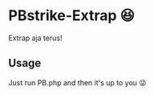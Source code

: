 # PBstrike-Extrap :satisfied:
Extrap aja terus!

Usage
--
Just run PB.php and then it's up to you :stuck_out_tongue_winking_eye:
